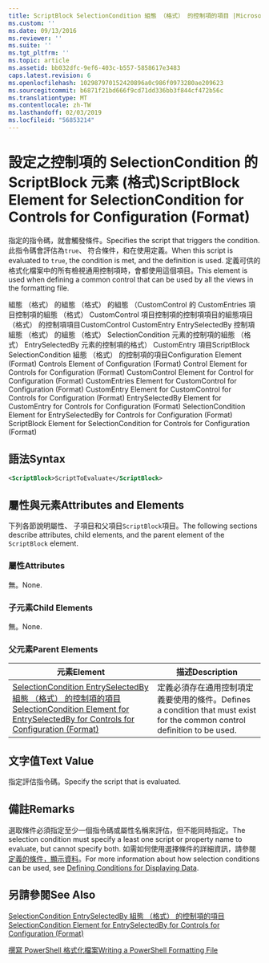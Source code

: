 ```yaml
---
title: ScriptBlock SelectionCondition 組態 （格式） 的控制項的項目 |Microsoft Docs
ms.custom: ''
ms.date: 09/13/2016
ms.reviewer: ''
ms.suite: ''
ms.tgt_pltfrm: ''
ms.topic: article
ms.assetid: bb032dfc-9ef6-403c-b557-5858617e3483
caps.latest.revision: 6
ms.openlocfilehash: 102987970152420896a0c986f0973280ae209623
ms.sourcegitcommit: b6871f21bd666f9cd71dd336bb3f844cf472b56c
ms.translationtype: MT
ms.contentlocale: zh-TW
ms.lasthandoff: 02/03/2019
ms.locfileid: "56853214"
---
```

# <a name="scriptblock-element-for-selectioncondition-for-controls-for-configuration-format"></a><span data-ttu-id="fadb5-102">設定之控制項的 SelectionCondition 的 ScriptBlock 元素 (格式)</span><span class="sxs-lookup"><span data-stu-id="fadb5-102">ScriptBlock Element for SelectionCondition for Controls for Configuration (Format)</span></span>

<span data-ttu-id="fadb5-103">指定的指令碼，就會觸發條件。</span><span class="sxs-lookup"><span data-stu-id="fadb5-103">Specifies the script that triggers the condition.</span></span> <span data-ttu-id="fadb5-104">此指令碼會評估為`true`、 符合條件，和在使用定義。</span><span class="sxs-lookup"><span data-stu-id="fadb5-104">When this script is evaluated to `true`, the condition is met, and the definition is used.</span></span> <span data-ttu-id="fadb5-105">定義可供的格式化檔案中的所有檢視通用控制項時，會都使用這個項目。</span><span class="sxs-lookup"><span data-stu-id="fadb5-105">This element is used when defining a common control that can be used by all the views in the formatting file.</span></span>

<span data-ttu-id="fadb5-106">組態 （格式） 的組態 （格式） 的組態 （CustomControl 的 CustomEntries 項目控制項的組態 （格式） CustomControl 項目控制項的控制項項目的組態項目 （格式） 的控制項項目CustomControl CustomEntry EntrySelectedBy 控制項組態 （格式） 的組態 （格式） SelectionCondition 元素的控制項的組態 （格式） EntrySelectedBy 元素的控制項的格式） CustomEntry 項目ScriptBlock SelectionCondition 組態 （格式） 的控制項的項目</span><span class="sxs-lookup"><span data-stu-id="fadb5-106">Configuration Element (Format) Controls Element of Configuration (Format) Control Element for Controls for Configuration (Format) CustomControl Element for Control for Configuration (Format) CustomEntries Element for CustomControl for Configuration (Format) CustomEntry Element for CustomControl for Controls for Configuration (Format) EntrySelectedBy Element for CustomEntry for Controls for Configuration (Format) SelectionCondition Element for EntrySelectedBy for Controls for Configuration (Format) ScriptBlock Element for SelectionCondition for Controls for Configuration (Format)</span></span>

## <a name="syntax"></a><span data-ttu-id="fadb5-107">語法</span><span class="sxs-lookup"><span data-stu-id="fadb5-107">Syntax</span></span>

```xml
<ScriptBlock>ScriptToEvaluate</ScriptBlock>
```

## <a name="attributes-and-elements"></a><span data-ttu-id="fadb5-108">屬性與元素</span><span class="sxs-lookup"><span data-stu-id="fadb5-108">Attributes and Elements</span></span>

<span data-ttu-id="fadb5-109">下列各節說明屬性、 子項目和父項目`ScriptBlock`項目。</span><span class="sxs-lookup"><span data-stu-id="fadb5-109">The following sections describe attributes, child elements, and the parent element of the `ScriptBlock` element.</span></span>

### <a name="attributes"></a><span data-ttu-id="fadb5-110">屬性</span><span class="sxs-lookup"><span data-stu-id="fadb5-110">Attributes</span></span>

<span data-ttu-id="fadb5-111">無。</span><span class="sxs-lookup"><span data-stu-id="fadb5-111">None.</span></span>

### <a name="child-elements"></a><span data-ttu-id="fadb5-112">子元素</span><span class="sxs-lookup"><span data-stu-id="fadb5-112">Child Elements</span></span>

<span data-ttu-id="fadb5-113">無。</span><span class="sxs-lookup"><span data-stu-id="fadb5-113">None.</span></span>

### <a name="parent-elements"></a><span data-ttu-id="fadb5-114">父元素</span><span class="sxs-lookup"><span data-stu-id="fadb5-114">Parent Elements</span></span>

|<span data-ttu-id="fadb5-115">元素</span><span class="sxs-lookup"><span data-stu-id="fadb5-115">Element</span></span>|<span data-ttu-id="fadb5-116">描述</span><span class="sxs-lookup"><span data-stu-id="fadb5-116">Description</span></span>|
|-------------|-----------------|
|[<span data-ttu-id="fadb5-117">SelectionCondition EntrySelectedBy 組態 （格式） 的控制項的項目</span><span class="sxs-lookup"><span data-stu-id="fadb5-117">SelectionCondition Element for EntrySelectedBy for Controls for Configuration (Format)</span></span>](./selectioncondition-element-for-entryselectedby-for-controls-for-configuration-format.md)|<span data-ttu-id="fadb5-118">定義必須存在通用控制項定義要使用的條件。</span><span class="sxs-lookup"><span data-stu-id="fadb5-118">Defines a condition that must exist for the common control definition to be used.</span></span>|

## <a name="text-value"></a><span data-ttu-id="fadb5-119">文字值</span><span class="sxs-lookup"><span data-stu-id="fadb5-119">Text Value</span></span>

<span data-ttu-id="fadb5-120">指定評估指令碼。</span><span class="sxs-lookup"><span data-stu-id="fadb5-120">Specify the script that is evaluated.</span></span>

## <a name="remarks"></a><span data-ttu-id="fadb5-121">備註</span><span class="sxs-lookup"><span data-stu-id="fadb5-121">Remarks</span></span>

<span data-ttu-id="fadb5-122">選取條件必須指定至少一個指令碼或屬性名稱來評估，但不能同時指定。</span><span class="sxs-lookup"><span data-stu-id="fadb5-122">The selection condition must specify a least one script or property name to evaluate, but cannot specify both.</span></span> <span data-ttu-id="fadb5-123">如需如何使用選擇條件的詳細資訊，請參閱[定義的條件，顯示資料](./defining-conditions-for-displaying-data.md)。</span><span class="sxs-lookup"><span data-stu-id="fadb5-123">For more information about how selection conditions can be used, see [Defining Conditions for Displaying Data](./defining-conditions-for-displaying-data.md).</span></span>

## <a name="see-also"></a><span data-ttu-id="fadb5-124">另請參閱</span><span class="sxs-lookup"><span data-stu-id="fadb5-124">See Also</span></span>

[<span data-ttu-id="fadb5-125">SelectionCondition EntrySelectedBy 組態 （格式） 的控制項的項目</span><span class="sxs-lookup"><span data-stu-id="fadb5-125">SelectionCondition Element for EntrySelectedBy for Controls for Configuration (Format)</span></span>](./selectioncondition-element-for-entryselectedby-for-controls-for-configuration-format.md)

[<span data-ttu-id="fadb5-126">撰寫 PowerShell 格式化檔案</span><span class="sxs-lookup"><span data-stu-id="fadb5-126">Writing a PowerShell Formatting File</span></span>](./writing-a-powershell-formatting-file.md)
